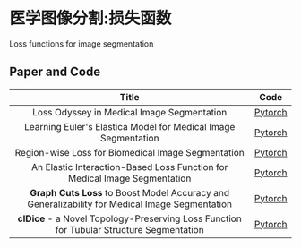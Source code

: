 # 医学图像分割:损失函数
Loss functions for image segmentation

## Paper and Code



| Title | Code  |
| :-----------------: | :----------------------: |
| Loss Odyssey in Medical Image Segmentation | [Pytorch](https://github.com/JunMa11/SegLoss) |
| Learning Euler's Elastica Model for Medical Image Segmentation | [Pytorch]( https://github.com/HiLab-git/ACELoss) |
| Region-wise Loss for Biomedical Image Segmentation | [Pytorch](https://github.com/jmlipman/RegionWiseLoss) |
| An Elastic Interaction-Based Loss Function for Medical Image Segmentation | [Pytorch](https://github.com/charrywhite/elastic_interaction_based_loss) |
| **Graph Cuts Loss** to Boost Model Accuracy and Generalizability for Medical Image Segmentation | [Pytorch](https://github.com/zzhenggit/graph_cuts_loss) |
| **clDice** - a Novel Topology-Preserving Loss Function for Tubular Structure Segmentation | [Pytorch](https://github.com/jocpae/clDice) |









